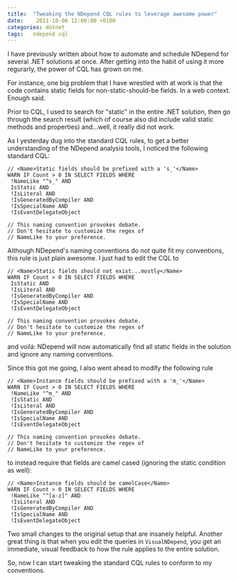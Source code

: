```yaml
---
title:  "Tweaking the NDepend CQL rules to leverage awesome power"
date:    2011-10-06 12:00:00 +0100
categories: dotnet
tags: 	ndepend cql
---
```



I have previously written about how to automate and schedule NDepend for several
.NET solutions at once. After getting into the habit of using it more regurarly,
the power of CQL has grown on me.

For instance, one big problem that I have wrestled with at work is that the code
contains static fields for non-static-should-be fields. In a web context. Enough
said.

Prior to CQL, I used to search for "static" in the entire .NET solution, then go
through the search result (which of course also did include valid static methods
and properties) and...well, it really did not work.

As I yesterday dug into the standard CQL rules, to get a better understanding of
the NDepend analysis tools, I noticed the following standard CQL:

	// <Name>Static fields should be prefixed with a 's_'</Name>
	WARN IF Count > 0 IN SELECT FIELDS WHERE 
	 !NameLike "^s_" AND 
	 IsStatic AND 
	 !IsLiteral AND 
	 !IsGeneratedByCompiler AND 
	 !IsSpecialName AND 
	 !IsEventDelegateObject 

	// This naming convention provokes debate.
	// Don't hesitate to customize the regex of 
	// NameLike to your preference.

Although NDepend's naming conventions do not quite fit my conventions, this rule
is just plain awesome. I just had to edit the CQL to

	// <Name>Static fields should not exist...mostly</Name>
	WARN IF Count > 0 IN SELECT FIELDS WHERE 
	 IsStatic AND 
	 !IsLiteral AND 
	 !IsGeneratedByCompiler AND 
	 !IsSpecialName AND 
	 !IsEventDelegateObject 

	// This naming convention provokes debate.
	// Don't hesitate to customize the regex of 
	// NameLike to your preference.

and voilá: NDepend will now automatically find all static fields in the solution
and ignore any naming conventions.

Since this got me going, I also went ahead to modify the following rule

	// <Name>Instance fields should be prefixed with a 'm_'</Name>
	WARN IF Count > 0 IN SELECT FIELDS WHERE 
	 !NameLike "^m_" AND 
	 !IsStatic AND 
	 !IsLiteral AND 
	 !IsGeneratedByCompiler AND 
	 !IsSpecialName AND 
	 !IsEventDelegateObject 

	// This naming convention provokes debate.
	// Don't hesitate to customize the regex of 
	// NameLike to your preference.

to instead require that fields are camel cased (ignoring the static condition as
well):

	// <Name>Instance fields should be camelCase</Name>
	WARN IF Count > 0 IN SELECT FIELDS WHERE 
	 !NameLike "^[a-z]" AND 
	 !IsLiteral AND 
	 !IsGeneratedByCompiler AND 
	 !IsSpecialName AND 
	 !IsEventDelegateObject

Two small changes to the original setup that are insanely helpful. Another great
thing is that when you edit the queries in `VisualNDepend`, you get an immediate,
visual feedback to how the rule applies to the entire solution.

So, now I can start tweaking the standard CQL rules to conform to my conventions.



